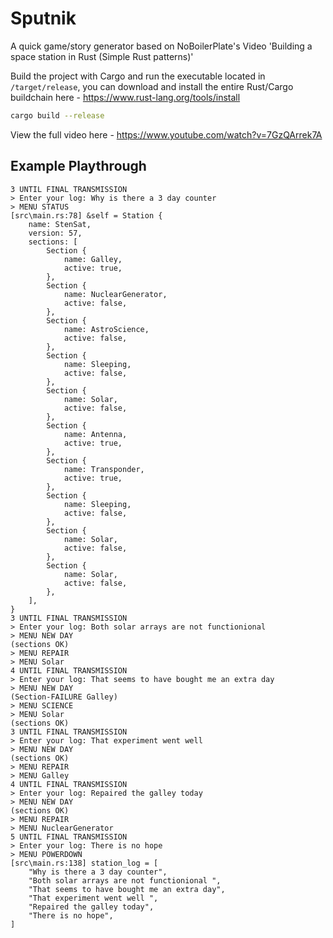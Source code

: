 # Sputnik

A quick game/story generator based on NoBoilerPlate's Video 'Building a space station in Rust (Simple Rust patterns)'

Build the project with Cargo and run the executable located in `/target/release`, you can download and install the entire Rust/Cargo buildchain here - <https://www.rust-lang.org/tools/install>

```bash
cargo build --release
```

View the full video here - <https://www.youtube.com/watch?v=7GzQArrek7A>

## Example Playthrough

```text
3 UNTIL FINAL TRANSMISSION
> Enter your log: Why is there a 3 day counter
> MENU STATUS
[src\main.rs:78] &self = Station {
    name: StenSat,
    version: 57,
    sections: [
        Section {
            name: Galley,
            active: true,
        },
        Section {
            name: NuclearGenerator,
            active: false,
        },
        Section {
            name: AstroScience,
            active: false,
        },
        Section {
            name: Sleeping,
            active: false,
        },
        Section {
            name: Solar,
            active: false,
        },
        Section {
            name: Antenna,
            active: true,
        },
        Section {
            name: Transponder,
            active: true,
        },
        Section {
            name: Sleeping,
            active: false,
        },
        Section {
            name: Solar,
            active: false,
        },
        Section {
            name: Solar,
            active: false,
        },
    ],
}
3 UNTIL FINAL TRANSMISSION
> Enter your log: Both solar arrays are not functionional
> MENU NEW DAY
(sections OK)
> MENU REPAIR
> MENU Solar
4 UNTIL FINAL TRANSMISSION
> Enter your log: That seems to have bought me an extra day
> MENU NEW DAY
(Section-FAILURE Galley)
> MENU SCIENCE
> MENU Solar
(sections OK)
3 UNTIL FINAL TRANSMISSION
> Enter your log: That experiment went well
> MENU NEW DAY
(sections OK)
> MENU REPAIR
> MENU Galley
4 UNTIL FINAL TRANSMISSION
> Enter your log: Repaired the galley today
> MENU NEW DAY
(sections OK)
> MENU REPAIR
> MENU NuclearGenerator
5 UNTIL FINAL TRANSMISSION
> Enter your log: There is no hope
> MENU POWERDOWN
[src\main.rs:138] station_log = [
    "Why is there a 3 day counter",
    "Both solar arrays are not functionional ",
    "That seems to have bought me an extra day",
    "That experiment went well ",
    "Repaired the galley today",
    "There is no hope",
]
```
